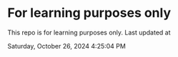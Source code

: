# For learning purposes only
This repo is for learning purposes only.
Last updated at

Saturday, October 26, 2024 4:25:04 PM

